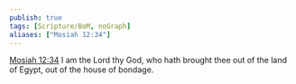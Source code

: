 ```yaml
---
publish: true
tags: [Scripture/BoM, noGraph]
aliases: ["Mosiah 12:34"]
---
```

[Mosiah 12:34](https://churchofjesuschrist.org/study/scriptures/bofm/mosiah/12?lang=eng&id=p34#p34) I am the Lord thy God, who hath brought thee out of the land of Egypt, out of the house of bondage.
